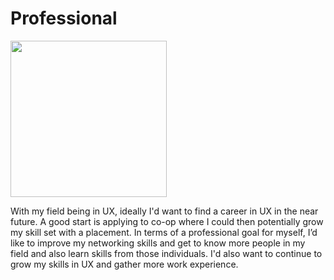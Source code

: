 # Professional

<img src="https://media.tenor.com/cg4-z_MFXMgAAAAM/sturdy-british.gif" height="250">

<p>With my field being in UX, ideally I'd want to find a career in UX in the near future. A good start is applying to co-op where I could then potentially grow my skill set with a placement. In terms of a professional goal for myself, I’d like to improve my networking skills and get to know more people in my field and also learn skills from those individuals. I'd also want to continue to grow my skills in UX and gather more work experience.
<p>